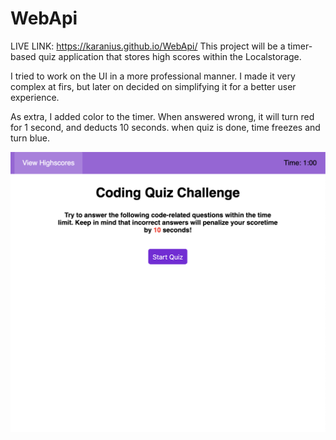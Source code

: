 # WebApi
LIVE LINK: https://karanius.github.io/WebApi/
This project will be a timer-based quiz application that stores high scores within the Localstorage.

I tried to work on the UI in a more professional manner. I made it very complex at firs, but later on decided on simplifying it for a better user experience.

As extra, I added color to the timer. When answered wrong, it will turn red for 1 second, and deducts 10 seconds. when quiz is done, time freezes and turn blue.

![](screenShot.png)
